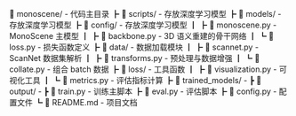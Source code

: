 📁 monoscene/ - 代码主目录
┣ 📂 scripts/ - 存放深度学习模型
┣ 📂 models/ - 存放深度学习模型
┣ 📂 config/ - 存放深度学习模型
┃ ┣ 📄 monoscene.py - MonoScene 主模型
┃ ┣ 📄 backbone.py - 3D 语义重建的骨干网络
┃ ┗ 📄 loss.py - 损失函数定义
┣ 📂 data/ - 数据加载模块
┃ ┣ 📄 scannet.py - ScanNet 数据集解析
┃ ┣ 📄 transforms.py - 预处理与数据增强
┃ ┗ 📄 collate.py - 组合 batch 数据
┣ 📂 loss/ - 工具函数
┃ ┣ 📄 visualization.py - 可视化工具
┃ ┗ 📄 metrics.py - 评估指标计算
┣ 📂 trained_models/ - 
┣ 📂 output/ - 
┣ 📄 train.py - 训练主脚本
┣ 📄 eval.py - 评估脚本
┣ 📄 config.py - 配置文件
┗ 📄 README.md - 项目文档
